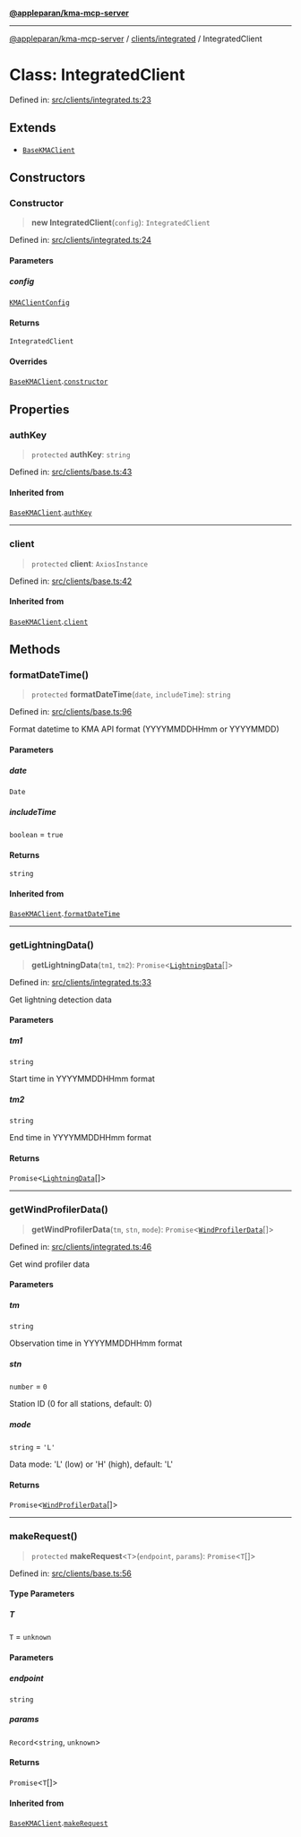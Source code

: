 [**@appleparan/kma-mcp-server**](../../../README.md)

***

[@appleparan/kma-mcp-server](../../../README.md) / [clients/integrated](../README.md) / IntegratedClient

# Class: IntegratedClient

Defined in: [src/clients/integrated.ts:23](https://github.com/appleparan/kma-mcp/blob/d76825d83b398a574a6e9215caa9b03d62b638c4/typescript/src/clients/integrated.ts#L23)

## Extends

- [`BaseKMAClient`](../../base/classes/BaseKMAClient.md)

## Constructors

### Constructor

> **new IntegratedClient**(`config`): `IntegratedClient`

Defined in: [src/clients/integrated.ts:24](https://github.com/appleparan/kma-mcp/blob/d76825d83b398a574a6e9215caa9b03d62b638c4/typescript/src/clients/integrated.ts#L24)

#### Parameters

##### config

[`KMAClientConfig`](../../base/interfaces/KMAClientConfig.md)

#### Returns

`IntegratedClient`

#### Overrides

[`BaseKMAClient`](../../base/classes/BaseKMAClient.md).[`constructor`](../../base/classes/BaseKMAClient.md#constructor)

## Properties

### authKey

> `protected` **authKey**: `string`

Defined in: [src/clients/base.ts:43](https://github.com/appleparan/kma-mcp/blob/d76825d83b398a574a6e9215caa9b03d62b638c4/typescript/src/clients/base.ts#L43)

#### Inherited from

[`BaseKMAClient`](../../base/classes/BaseKMAClient.md).[`authKey`](../../base/classes/BaseKMAClient.md#authkey)

***

### client

> `protected` **client**: `AxiosInstance`

Defined in: [src/clients/base.ts:42](https://github.com/appleparan/kma-mcp/blob/d76825d83b398a574a6e9215caa9b03d62b638c4/typescript/src/clients/base.ts#L42)

#### Inherited from

[`BaseKMAClient`](../../base/classes/BaseKMAClient.md).[`client`](../../base/classes/BaseKMAClient.md#client)

## Methods

### formatDateTime()

> `protected` **formatDateTime**(`date`, `includeTime`): `string`

Defined in: [src/clients/base.ts:96](https://github.com/appleparan/kma-mcp/blob/d76825d83b398a574a6e9215caa9b03d62b638c4/typescript/src/clients/base.ts#L96)

Format datetime to KMA API format (YYYYMMDDHHmm or YYYYMMDD)

#### Parameters

##### date

`Date`

##### includeTime

`boolean` = `true`

#### Returns

`string`

#### Inherited from

[`BaseKMAClient`](../../base/classes/BaseKMAClient.md).[`formatDateTime`](../../base/classes/BaseKMAClient.md#formatdatetime)

***

### getLightningData()

> **getLightningData**(`tm1`, `tm2`): `Promise`\<[`LightningData`](../interfaces/LightningData.md)[]\>

Defined in: [src/clients/integrated.ts:33](https://github.com/appleparan/kma-mcp/blob/d76825d83b398a574a6e9215caa9b03d62b638c4/typescript/src/clients/integrated.ts#L33)

Get lightning detection data

#### Parameters

##### tm1

`string`

Start time in YYYYMMDDHHmm format

##### tm2

`string`

End time in YYYYMMDDHHmm format

#### Returns

`Promise`\<[`LightningData`](../interfaces/LightningData.md)[]\>

***

### getWindProfilerData()

> **getWindProfilerData**(`tm`, `stn`, `mode`): `Promise`\<[`WindProfilerData`](../interfaces/WindProfilerData.md)[]\>

Defined in: [src/clients/integrated.ts:46](https://github.com/appleparan/kma-mcp/blob/d76825d83b398a574a6e9215caa9b03d62b638c4/typescript/src/clients/integrated.ts#L46)

Get wind profiler data

#### Parameters

##### tm

`string`

Observation time in YYYYMMDDHHmm format

##### stn

`number` = `0`

Station ID (0 for all stations, default: 0)

##### mode

`string` = `'L'`

Data mode: 'L' (low) or 'H' (high), default: 'L'

#### Returns

`Promise`\<[`WindProfilerData`](../interfaces/WindProfilerData.md)[]\>

***

### makeRequest()

> `protected` **makeRequest**\<`T`\>(`endpoint`, `params`): `Promise`\<`T`[]\>

Defined in: [src/clients/base.ts:56](https://github.com/appleparan/kma-mcp/blob/d76825d83b398a574a6e9215caa9b03d62b638c4/typescript/src/clients/base.ts#L56)

#### Type Parameters

##### T

`T` = `unknown`

#### Parameters

##### endpoint

`string`

##### params

`Record`\<`string`, `unknown`\>

#### Returns

`Promise`\<`T`[]\>

#### Inherited from

[`BaseKMAClient`](../../base/classes/BaseKMAClient.md).[`makeRequest`](../../base/classes/BaseKMAClient.md#makerequest)

